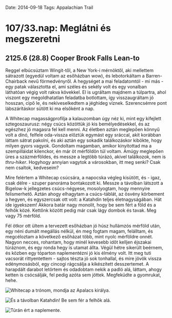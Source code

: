 Date: 2014-09-18
Tags: Appalachian Trail

# 107/33.nap: Meglátni és megszeretni

## 2125.6 (28.8) Cooper Brook Falls Lean-to

Reggel elbúcsúztam Wingit-től, a New York-i mérnöktől, aki mellettem sátrazott (egyedül voltam az esőházban wow), és lebotorkáltam a Barren-Chairback nevű förmedvényről. A hegységet a mai feladatomtól - mi más - egy patak választotta el, ami széles és sekély volt és egy vonalban láthatóan végig volt rakva kövekkel. El is ugráltam majdnem a túlpartra, ahol viszont egy megoldhatatlan feladatba botlottam, így visszaugráltam jó hosszan, cipő le, és nekiveselkedtem a jéghideg víznek. Szerencsémre pont lábszárításkor sütött ki ma elsőként a nap.

A Whitecap magasságprofilja a kalauzomban úgy néz ki, mint egy kifejlett sztegoszaurusz: négy csúcs közöttük jó kis bemélyedésekkel, és az egészhez jó magasra fel kell menni. Az életben aztán meglepően könnyű volt a dínó, felfele oda-vissza előztük egymást egy sráccal, akit korábban láttam sátrat pakolni, és aki aztán egy sokadik találkozáskor kibökte, hogy milyen gyors vagyok. Gondoltam magamban, amikor kinyitottad ma a szempilláidat kilenckor, én már öt mérföldön túl voltam. Amúgy meglepően üres a százmérföldes, és messze a legtöbb túrázó, akivel találkozok, nem is *thru-hiker*. Hogyhogy annyian vagytok a városokban, itt meg senki? Csak nem csaltok, kedveseim?

Mire felértem a Whitecap csúcsára, a napocska végleg kisütött, és - igaz, csak délre - szuper panoráma bontakozott ki. Messze a távolban látszott a Bigelow-k jellegzetes csúcs-négyese, mosolyogtam, hogy mennyire felismerhető. Aztán ahogy elhagytam a csúcs-táblát, az ösvény körbement a hegyen, és egyszercsak ott volt: a Katahdin teljes életnagyságában. Hát ide igyekszem! Akkora batár nagy monolit, hogy be sem fért a föld és a felhők közé. Kettőnk között pedig már csak lágy dombok és tavak. Meg vagy 75 mérföld.

Fél ötkor ott ültem a tervezett esőházban jó húsz hullámzós mérföld után, egy néni dumált megállás nélkül, én meg fogtam magam, felálltam, és megcéloztam a következő esőházat több, mint nyolc mérföldre onnét. Nagyon necces, rohantam, hogy minél kevesebb időt kelljen éjszakai túráznom, és egy ronda hegy is utamat állta. Végül hétre sikerült beérnem, és közben egy tóparton naplementézni jó kis élmény volt. Itt meg tuti vacsorát rittyentettem - sajtos tészta jó sok tonhallal, és mire jövök vissza edénymosásból, egy cincogi rágcsálja a kikészített desszertemet. A harapdált darabot letörtem és odadobtam nekik a padló alá, láttam, ahogy ketten is csócsálják, fel pedig azóta sem jöttek. Megfeküdte a gyomrukat, hehe.

![Whitecap a trónom, mondja az Apalacs királya.](https://lh3.googleusercontent.com/-JzW1-67HBj0/VDWoCEJ_idI/AAAAAAAAIOo/ChVgvp1czbg/s800-Ic42/140918_135348.jpg)

![És a távolban Katahdin! Be sem fér a felhők alá.](https://lh3.googleusercontent.com/-AXNVfKtTEAY/VDWoCvs8VcI/AAAAAAAAIO0/uaoXvKduMl0/s1152-Ic42/140918_142125.jpg)

![Túrán ért a naplemente.](https://lh3.googleusercontent.com/-dwvbzTsd8V0/VDWoDLLKJfI/AAAAAAAAIO4/M4hIvmJnJRY/s1152-Ic42/140918_181516.jpg)
